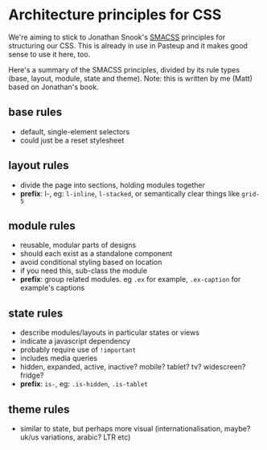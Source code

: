 # Architecture principles for CSS

We're aiming to stick to Jonathan Snook's [SMACSS](http://www.smacss.com) principles for structuring our CSS. This is already in use in Pasteup and it makes good sense to use it here, too.

Here's a summary of the SMACSS principles, divided by its rule types (base, layout, module, state and theme). Note: this is written by me (Matt) based on Jonathan's book.

## base rules
* default, single-element selectors
* could just be a reset stylesheet

## layout rules
* divide the page into sections, holding modules together
* **prefix**: l-, eg: `l-inline`, `l-stacked`, or semantically clear things like `grid-5`


## module rules
* reusable, modular parts of designs
* should each exist as a standalone component
* avoid conditional styling based on location
* if you need this, sub-class the module
* **prefix**: group related modules. eg `.ex` for example, `.ex-caption` for example's captions

## state rules
* describe modules/layouts in particular states or views
* indicate a javascript dependency
* probably require use of `!important`
* includes media queries
* hidden, expanded, active, inactive? mobile? tablet? tv? widescreen? fridge?
* **prefix**: `is-`, eg: `.is-hidden`, `.is-tablet`

## theme rules
* similar to state, but perhaps more visual (internationalisation, maybe? uk/us variations, arabic? LTR etc)

